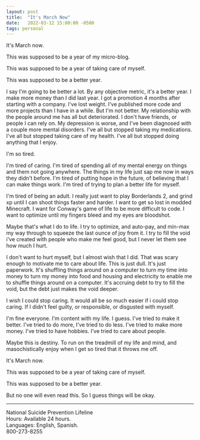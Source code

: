 ```yaml
---
layout: post
title:  "It's March Now"
date:   2022-03-12 15:00:00 -0500
tags: personal
---
```

                             
It's March now.

This was supposed to be a year of my micro-blog.

This was supposed to be a year of taking care of myself.

This was supposed to be a better year.

I say I'm going to be better a lot. By any objective metric, it's a better year. I make more money than I did last year. I got a promotion 4 months after starting with a company. I've lost weight. I've published more code and more projects than I have in a while. But I'm not better. My relationship with the people around me has all but deteriorated. I don't have friends, or people I can rely on. My depression is worse, and I've been diagnosed with a couple more mental disorders. I've all but stopped taking my medications. I've all but stopped taking care of my health. I've all but stopped doing anything that I enjoy.

I'm so tired.

I'm tired of caring. I'm tired of spending all of my mental energy on things and them not going anywhere. The things in my life just sap me now in ways they didn't before. I'm tired of putting hope in the future, of believing that I can make things work. I'm tired of trying to plan a better life for myself.

I'm tired of being an adult. I really just want to play Borderlands 2, and grind xp until I can shoot things faster and harder. I want to get so lost in modded Minecraft. I want for Conway's game of life to be more difficult to code. I want to optimize until my fingers bleed and my eyes are bloodshot.

Maybe that's what I do to life. I try to optimize, and auto-pay, and min-max my way through to squeeze the last ounce of joy from it. I try to fill the void i've created with people who make me feel good, but I never let them see how much I hurt.

I don't want to hurt myself, but I almost wish that I did. That was scary enough to motivate me to care about life. This is just dull. It's just paperwork. It's shuffling things around on a computer to turn my time into money to turn my money into food and housing and electricity to enable me to shuffle things around on a computer. It's accruing debt to try to fill the void, but the debt just makes the void deeper.

I wish I could stop caring. It would all be so much easier if i could stop caring. If I didn't feel guilty, or responsible, or disgusted with myself.

I'm fine everyone. I'm content with my life. I guess. I've tried to make it better. I've tried to do more, I've tried to do less. I've tried to make more money. I've tried to have hobbies. I've tried to care about people.

Maybe this is destiny. To run on the treadmill of my life and mind, and masochistically enjoy when I get so tired that it throws me off.

It's March now.

This was supposed to be a year of taking care of myself.

This was supposed to be a better year.

But no one will even read this. So I guess things will be okay.

---

National Suicide Prevention Lifeline  
Hours: Available 24 hours.  
Languages: English, Spanish.  
800-273-8255
